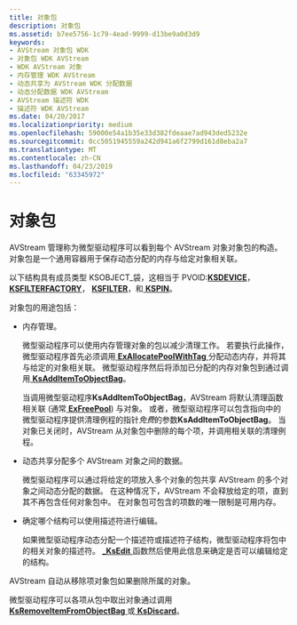 ```yaml
---
title: 对象包
description: 对象包
ms.assetid: b7ee5756-1c79-4ead-9999-d13be9a0d3d9
keywords:
- AVStream 对象包 WDK
- 对象包 WDK AVStream
- WDK AVStream 对象
- 内存管理 WDK AVStream
- 动态共享为 AVStream WDK 分配数据
- 动态分配数据 WDK AVStream
- AVStream 描述符 WDK
- 描述符 WDK AVStream
ms.date: 04/20/2017
ms.localizationpriority: medium
ms.openlocfilehash: 59000e54a1b35e33d382fdeaae7ad943ded5232e
ms.sourcegitcommit: 0cc5051945559a242d941a6f2799d161d8eba2a7
ms.translationtype: MT
ms.contentlocale: zh-CN
ms.lasthandoff: 04/23/2019
ms.locfileid: "63345972"
---
```

# <a name="object-bags"></a>对象包





AVStream 管理称为微型驱动程序可以看到每个 AVStream 对象对象包的构造。 对象包是一个通用容器用于保存动态分配的内存与给定对象相关联。

以下结构具有成员类型 KSOBJECT\_袋，这相当于 PVOID:[**KSDEVICE**](https://msdn.microsoft.com/library/windows/hardware/ff561681)， [ **KSFILTERFACTORY**](https://msdn.microsoft.com/library/windows/hardware/ff562530)， [ **KSFILTER**](https://msdn.microsoft.com/library/windows/hardware/ff562522)，和[ **KSPIN**](https://msdn.microsoft.com/library/windows/hardware/ff563483)。

对象包的用途包括：

-   内存管理。

    微型驱动程序可以使用内存管理对象的包以减少清理工作。 若要执行此操作，微型驱动程序首先必须调用[ **ExAllocatePoolWithTag** ](https://msdn.microsoft.com/library/windows/hardware/ff544520)分配动态内存，并将其与给定的对象相关联。 微型驱动程序然后将添加已分配的内存对象包到通过调用[ **KsAddItemToObjectBag**](https://msdn.microsoft.com/library/windows/hardware/ff560941)。

    当调用微型驱动程序**KsAddItemToObjectBag**，AVStream 将默认清理函数相关联 (通常[ **ExFreePool**](https://msdn.microsoft.com/library/windows/hardware/ff544590)) 与对象。 或者，微型驱动程序可以包含指向中的微型驱动程序提供清理例程的指针*免费*的参数**KsAddItemToObjectBag**。 当对象已关闭时，AVStream 从对象包中删除的每个项，并调用相关联的清理例程。

-   动态共享分配多个 AVStream 对象之间的数据。

    微型驱动程序可以通过将给定的项放入多个对象的包共享 AVStream 的多个对象之间动态分配的数据。 在这种情况下，AVStream 不会释放给定的项，直到其不再包含任何对象包中。 在对象包可包含的项数的唯一限制是可用内存。

-   确定哪个结构可以使用描述符进行编辑。

    如果微型驱动程序动态分配一个描述符或描述符子结构，微型驱动程序将包中的相关对象的描述符。 [  **\_KsEdit** ](https://msdn.microsoft.com/library/windows/hardware/ff568796)函数然后使用此信息来确定是否可以编辑给定的结构。

AVStream 自动从移除项对象包如果删除所属的对象。

微型驱动程序可以各项从包中取出对象通过调用[ **KsRemoveItemFromObjectBag** ](https://msdn.microsoft.com/library/windows/hardware/ff566798)或[ **KsDiscard**](https://msdn.microsoft.com/library/windows/hardware/ff561695)。

 

 




